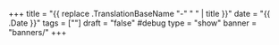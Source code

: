 +++
title = "{{ replace .TranslationBaseName "-" " " | title }}"
date = "{{ .Date }}"
tags = [""]
draft = "false" #debug
type = "show"
banner = "banners/"
+++

<!--Add details about the show below.-->
